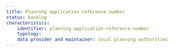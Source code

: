 ```yaml
---
title: Planning application reference number
status: backlog
characteristics:
    identifier: planning-application-reference-number
    typology: 
    data provider and maintainer: local planning authorities
---
```

